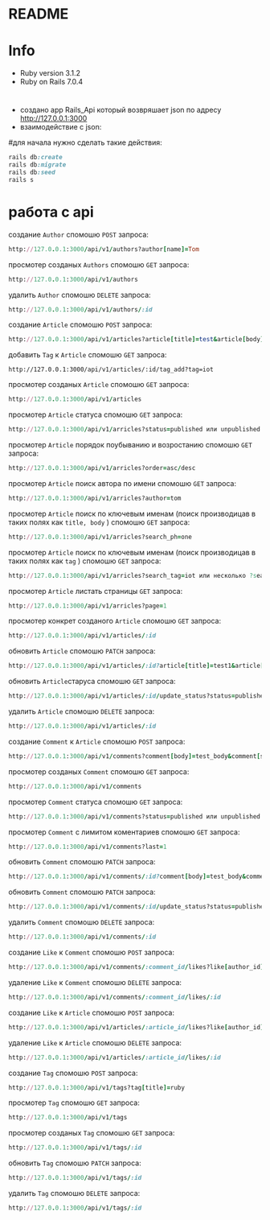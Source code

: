 # README

# Info
* Ruby version 3.1.2
* Ruby on Rails 7.0.4

#
* создано app Rails_Api который возвряшает json по адресу http://127.0.0.1:3000
* взаимодействие с json:

#для начала нужно сделать такие действия:

```ruby
rails db:create
rails db:migrate
rails db:seed
rails s
```

# работа с api
создание ```Author``` спомошю ```POST``` запроса:

```ruby
http://127.0.0.1:3000/api/v1/authors?author[name]=Tom
```
просмотер созданых ```Authors``` спомошю ```GET``` запроса:

```ruby
http://127.0.0.1:3000/api/v1/authors
```
удалить ```Author``` спомошю ```DELETE``` запроса:

```ruby
http://127.0.0.1:3000/api/v1/authors/:id
```

создание ```Article```  спомошю ```POST``` запроса:

```ruby
http://127.0.0.1:3000/api/v1/articles?article[title]=test&article[body]=test&article[author_id]=:author_id&article[status]=published
```

добавить ```Tag``` к ```Article``` спомошю ```GET``` запроса:
```
http://127.0.0.1:3000/api/v1/articles/:id/tag_add?tag=iot
```

просмотер созданых ```Article``` спомошю ```GET``` запроса:

```ruby
http://127.0.0.1:3000/api/v1/articles
```

просмотер ```Article``` статуса спомошю ```GET``` запроса:

```ruby
http://127.0.0.1:3000/api/v1/arricles?status=published или unpublished
```
просмотер ```Article``` порядок поубыванию и возростанию спомошю ```GET``` запроса:

```ruby
http://127.0.0.1:3000/api/v1/arricles?order=asc/desc
```

просмотер ```Article``` поиск автора по имени спомошю ```GET``` запроса:

```ruby
http://127.0.0.1:3000/api/v1/arricles?author=tom
```

просмотер ```Article``` поиск по ключевым именам (поиск производицав в таких полях как ```title, body``` ) спомошю ```GET``` запроса:

```ruby
http://127.0.0.1:3000/api/v1/arricles?search_ph=one
```

просмотер ```Article``` поиск по ключевым именам (поиск производицав в таких полях как ```tag``` ) спомошю ```GET``` запроса:

```ruby
http://127.0.0.1:3000/api/v1/arricles?search_tag=iot или несколько ?search_tag=iot&ruby
```

просмотер ```Article``` листать страницы ```GET``` запроса:

```ruby
http://127.0.0.1:3000/api/v1/arricles?page=1
```

просмотер конкрет созданого ```Article``` спомошю ```GET``` запроса:

```ruby
http://127.0.0.1:3000/api/v1/articles/:id
```

обновить ```Article``` спомошю ```PATCH``` запроса:

```ruby
http://127.0.0.1:3000/api/v1/articles/:id?article[title]=test1&article[body]=test1&article[author_id]=:author_id&article[status]=published
```

обновить ```Article```старуса спомошю ```GET``` запроса:

```ruby
http://127.0.0.1:3000/api/v1/articles/:id/update_status?status=published или unpublished
```

удалить ```Article``` спомошю ```DELETE``` запроса:

```ruby
http://127.0.0.1:3000/api/v1/articles/:id
```

создание ```Comment``` к ```Article```  спомошю ```POST``` запроса:

```ruby
http://127.0.0.1:3000/api/v1/comments?comment[body]=test_body&comment[status]=published&comment[author_id]=:author_id&comment[article_id]=:article_id
```

просмотер созданых ```Comment``` спомошю ```GET``` запроса:

```ruby
http://127.0.0.1:3000/api/v1/comments
```

просмотер ```Comment``` статуса спомошю ```GET``` запроса:

```ruby
http://127.0.0.1:3000/api/v1/comments?status=published или unpublished
```

просмотер ```Comment``` c лимитом коментариев спомошю ```GET``` запроса:

```ruby
http://127.0.0.1:3000/api/v1/comments?last=1
```

обновить ```Comment``` спомошю ```PATCH``` запроса:

```ruby
http://127.0.0.1:3000/api/v1/comments/:id?comment[body]=test_body&comment[status]=published&comment[author_id]=:author_id&comment[article_id]=:article_id
```

обновить ```Comment``` спомошю ```PATCH``` запроса:

```ruby
http://127.0.0.1:3000/api/v1/comments/:id/update_status?status=published или unpublished
```

удалить ```Comment``` спомошю ```DELETE``` запроса:

```ruby
http://127.0.0.1:3000/api/v1/comments/:id
```

создание ```Like``` к ```Comment``` спомошю ```POST``` запроса:

```ruby
http://127.0.0.1:3000/api/v1/comments/:comment_id/likes?like[author_id]=:author_id
```

удаление ```Like``` к ```Comment``` спомошю ```DELETE``` запроса:

```ruby
http://127.0.0.1:3000/api/v1/comments/:comment_id/likes/:id
```

создание ```Like``` к ```Article``` спомошю ```POST``` запроса:

```ruby
http://127.0.0.1:3000/api/v1/articles/:article_id/likes?like[author_id]=:author_id
```

удаление ```Like``` к ```Article``` спомошю ```DELETE``` запроса:

```ruby
http://127.0.0.1:3000/api/v1/articles/:article_id/likes/:id
```

создание ```Tag``` спомошю ```POST``` запроса:

```ruby
http://127.0.0.1:3000/api/v1/tags?tag[title]=ruby
```

просмотер ```Tag``` спомошю ```GET``` запроса:

```ruby
http://127.0.0.1:3000/api/v1/tags
```

просмотер созданых ```Tag``` спомошю ```GET``` запроса:

```ruby
http://127.0.0.1:3000/api/v1/tags/:id
```

обновить ```Tag``` спомошю ```PATCH``` запроса:

```ruby
http://127.0.0.1:3000/api/v1/tags/:id
```

удалить ```Tag``` спомошю ```DELETE``` запроса:

```ruby
http://127.0.0.1:3000/api/v1/tags/:id
```





